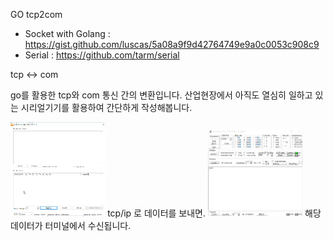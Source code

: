GO tcp2com

- Socket with Golang : https://gist.github.com/luscas/5a08a9f9d42764749e9a0c0053c908c9
- Serial : https://github.com/tarm/serial

tcp <-> com

go를 활용한 tcp와 com 통신 간의 변환입니다.
산업현장에서 아직도 열심히 일하고 있는 시리얼기기를 활용하여 간단하게 작성해봅니다.

<img src="sample/tcp.png" width="30%" height="30%">
tcp/ip 로 데이터를 보내면.
<img src="sample/com.png" width="30%" height="30%">
해당 데이터가 터미널에서 수신됩니다.